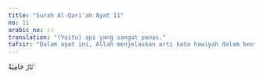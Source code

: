 ```yaml
---
title: "Surah Al-Qari'ah Ayat 11"
no: 11
arabic_no: ١١
translation: "(Yaitu) api yang sangat panas."
tafsir: "Dalam ayat ini, Allah menjelaskan arti kata hawiyah dalam bentuk pertanyaan, yaitu: apakah neraka Hawiyah itu dan dari apa ia dijadikan? Neraka Hawiyah adalah api yang menyala-nyala yang sangat panas di mana orang-orang yang berdosa dijerumuskan ke dalamnya untuk menerima balasan atas kejahatan dan kemungkaran yang mereka lakukan. Ayat ini menggambarkan jika semua api di seluruh dunia dikumpulkan dan dipersatukan, tidak akan dapat menyamai panasnya api neraka Hawiyah."
---
```

نَارٌ حَامِيَةٌ ࣖ